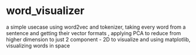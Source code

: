 # word_visualizer
a simple usecase using word2vec and tokenizer, taking every word from a sentence and getting their vector formats , applying PCA to reduce from higher dimension to just 2 component - 2D to visualize and using matplotlib, visualizing words in space

